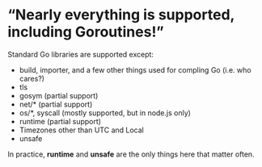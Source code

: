 # “Nearly everything is supported, including Goroutines!”

Standard Go libraries are supported except:

 - build, importer, and a few other things used for compling Go (i.e. who cares?)
 - tls
 - gosym (partial support)
 - net/* (partial support)
 - os/*, syscall (mostly supported, but in node.js only)
 - runtime (partial support)
 - Timezones other than UTC and Local
 - unsafe
 
In practice, **runtime** and **unsafe** are the only things here that matter often.